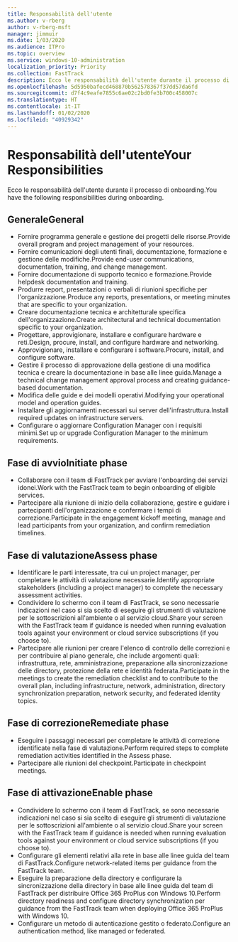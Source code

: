 ```yaml
---
title: Responsabilità dell'utente
ms.author: v-rberg
author: v-rberg-msft
manager: jimmuir
ms.date: 1/03/2020
ms.audience: ITPro
ms.topic: overview
ms.service: windows-10-administration
localization_priority: Priority
ms.collection: FastTrack
description: Ecco le responsabilità dell'utente durante il processo di onboarding di Windows 10.
ms.openlocfilehash: 5d5950bafecd468870b562578367f37dd57da6fd
ms.sourcegitcommit: d7f4c9eafe7855c6ae02c2bd0fe3b700c458007c
ms.translationtype: HT
ms.contentlocale: it-IT
ms.lasthandoff: 01/02/2020
ms.locfileid: "40929342"
---
```

# <a name="your-responsibilities"></a><span data-ttu-id="ae040-103">Responsabilità dell'utente</span><span class="sxs-lookup"><span data-stu-id="ae040-103">Your Responsibilities</span></span>

<span data-ttu-id="ae040-104">Ecco le responsabilità dell'utente durante il processo di onboarding.</span><span class="sxs-lookup"><span data-stu-id="ae040-104">You have the following responsibilities during onboarding.</span></span>

## <a name="general"></a><span data-ttu-id="ae040-105">Generale</span><span class="sxs-lookup"><span data-stu-id="ae040-105">General</span></span>

- <span data-ttu-id="ae040-106">Fornire programma generale e gestione dei progetti delle risorse.</span><span class="sxs-lookup"><span data-stu-id="ae040-106">Provide overall program and project management of your resources.</span></span>
- <span data-ttu-id="ae040-107">Fornire comunicazioni degli utenti finali, documentazione, formazione e gestione delle modifiche.</span><span class="sxs-lookup"><span data-stu-id="ae040-107">Provide end-user communications, documentation, training, and change management.</span></span>
- <span data-ttu-id="ae040-108">Fornire documentazione di supporto tecnico e formazione.</span><span class="sxs-lookup"><span data-stu-id="ae040-108">Provide helpdesk documentation and training.</span></span>
- <span data-ttu-id="ae040-109">Produrre report, presentazioni o verbali di riunioni specifiche per l'organizzazione.</span><span class="sxs-lookup"><span data-stu-id="ae040-109">Produce any reports, presentations, or meeting minutes that are specific to your organization.</span></span>
- <span data-ttu-id="ae040-110">Creare documentazione tecnica e architetturale specifica dell'organizzazione.</span><span class="sxs-lookup"><span data-stu-id="ae040-110">Create architectural and technical documentation specific to your organization.</span></span>
- <span data-ttu-id="ae040-111">Progettare, approvigionare, installare e configurare hardware e reti.</span><span class="sxs-lookup"><span data-stu-id="ae040-111">Design, procure, install, and configure hardware and networking.</span></span>
- <span data-ttu-id="ae040-112">Approvigionare, installare e configurare i software.</span><span class="sxs-lookup"><span data-stu-id="ae040-112">Procure, install, and configure software.</span></span>
- <span data-ttu-id="ae040-113">Gestire il processo di approvazione della gestione di una modifica tecnica e creare la documentazione in base alle linee guida.</span><span class="sxs-lookup"><span data-stu-id="ae040-113">Manage a technical change management approval process and creating guidance-based documentation.</span></span>
- <span data-ttu-id="ae040-114">Modifica delle guide e dei modelli operativi.</span><span class="sxs-lookup"><span data-stu-id="ae040-114">Modifying your operational model and operation guides.</span></span>
- <span data-ttu-id="ae040-115">Installare gli aggiornamenti necessari sui server dell'infrastruttura.</span><span class="sxs-lookup"><span data-stu-id="ae040-115">Install required updates on infrastructure servers.</span></span>
- <span data-ttu-id="ae040-116">Configurare o aggiornare Configuration Manager con i requisiti minimi.</span><span class="sxs-lookup"><span data-stu-id="ae040-116">Set up or upgrade Configuration Manager to the minimum requirements.</span></span>

## <a name="initiate-phase"></a><span data-ttu-id="ae040-117">Fase di avvio</span><span class="sxs-lookup"><span data-stu-id="ae040-117">Initiate phase</span></span>

- <span data-ttu-id="ae040-118">Collaborare con il team di FastTrack per avviare l'onboarding dei servizi idonei.</span><span class="sxs-lookup"><span data-stu-id="ae040-118">Work with the FastTrack team to begin onboarding of eligible services.</span></span>
- <span data-ttu-id="ae040-119">Partecipare alla riunione di inizio della collaborazione, gestire e guidare i partecipanti dell'organizzazione e confermare i tempi di correzione.</span><span class="sxs-lookup"><span data-stu-id="ae040-119">Participate in the engagement kickoff meeting, manage and lead participants from your organization, and confirm remediation timelines.</span></span>

## <a name="assess-phase"></a><span data-ttu-id="ae040-120">Fase di valutazione</span><span class="sxs-lookup"><span data-stu-id="ae040-120">Assess phase</span></span>

- <span data-ttu-id="ae040-121">Identificare le parti interessate, tra cui un project manager, per completare le attività di valutazione necessarie.</span><span class="sxs-lookup"><span data-stu-id="ae040-121">Identify appropriate stakeholders (including a project manager) to complete the necessary assessment activities.</span></span>
- <span data-ttu-id="ae040-122">Condividere lo schermo con il team di FastTrack, se sono necessarie indicazioni nel caso si sia scelto di eseguire gli strumenti di valutazione per le sottoscrizioni all'ambiente o al servizio cloud.</span><span class="sxs-lookup"><span data-stu-id="ae040-122">Share your screen with the FastTrack team if guidance is needed when running evaluation tools against your environment or cloud service subscriptions (if you choose to).</span></span>
- <span data-ttu-id="ae040-123">Partecipare alle riunioni per creare l'elenco di controllo delle correzioni e per contribuire al piano generale, che include argomenti quali: infrastruttura, rete, amministrazione, preparazione alla sincronizzazione delle directory, protezione della rete e identità federata.</span><span class="sxs-lookup"><span data-stu-id="ae040-123">Participate in the meetings to create the remediation checklist and to contribute to the overall plan, including infrastructure, network, administration, directory synchronization preparation, network security, and federated identity topics.</span></span>

## <a name="remediate-phase"></a><span data-ttu-id="ae040-124">Fase di correzione</span><span class="sxs-lookup"><span data-stu-id="ae040-124">Remediate phase</span></span>

- <span data-ttu-id="ae040-125">Eseguire i passaggi necessari per completare le attività di correzione identificate nella fase di valutazione.</span><span class="sxs-lookup"><span data-stu-id="ae040-125">Perform required steps to complete remediation activities identified in the Assess phase.</span></span>
- <span data-ttu-id="ae040-126">Partecipare alle riunioni del checkpoint.</span><span class="sxs-lookup"><span data-stu-id="ae040-126">Participate in checkpoint meetings.</span></span>

## <a name="enable-phase"></a><span data-ttu-id="ae040-127">Fase di attivazione</span><span class="sxs-lookup"><span data-stu-id="ae040-127">Enable phase</span></span>

- <span data-ttu-id="ae040-128">Condividere lo schermo con il team di FastTrack, se sono necessarie indicazioni nel caso si sia scelto di eseguire gli strumenti di valutazione per le sottoscrizioni all'ambiente o al servizio cloud.</span><span class="sxs-lookup"><span data-stu-id="ae040-128">Share your screen with the FastTrack team if guidance is needed when running evaluation tools against your environment or cloud service subscriptions (if you choose to).</span></span>
- <span data-ttu-id="ae040-129">Configurare gli elementi relativi alla rete in base alle linee guida del team di FastTrack.</span><span class="sxs-lookup"><span data-stu-id="ae040-129">Configure network-related items per guidance from the FastTrack team.</span></span>
- <span data-ttu-id="ae040-130">Eseguire la preparazione della directory e configurare la sincronizzazione della directory in base alle linee guida del team di FastTrack per distribuire Office 365 ProPlus con Windows 10.</span><span class="sxs-lookup"><span data-stu-id="ae040-130">Perform directory readiness and configure directory synchronization per guidance from the FastTrack team when deploying Office 365 ProPlus with Windows 10.</span></span>
- <span data-ttu-id="ae040-131">Configurare un metodo di autenticazione gestito o federato.</span><span class="sxs-lookup"><span data-stu-id="ae040-131">Configure an authentication method, like managed or federated.</span></span>







  

  

 